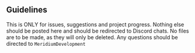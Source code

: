 ## Guidelines
This is ONLY for issues, suggestions and project progress. Nothing else should be posted here and should be redirected to Discord chats. No files are to be made, as they will only be deleted. Any questions should be directed to `MeridiumDevelopment`
